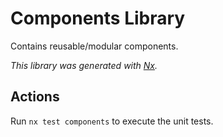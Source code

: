 # Components Library
Contains reusable/modular components.

_This library was generated with [Nx](https://nx.dev)._

## Actions

Run `nx test components` to execute the unit tests.
